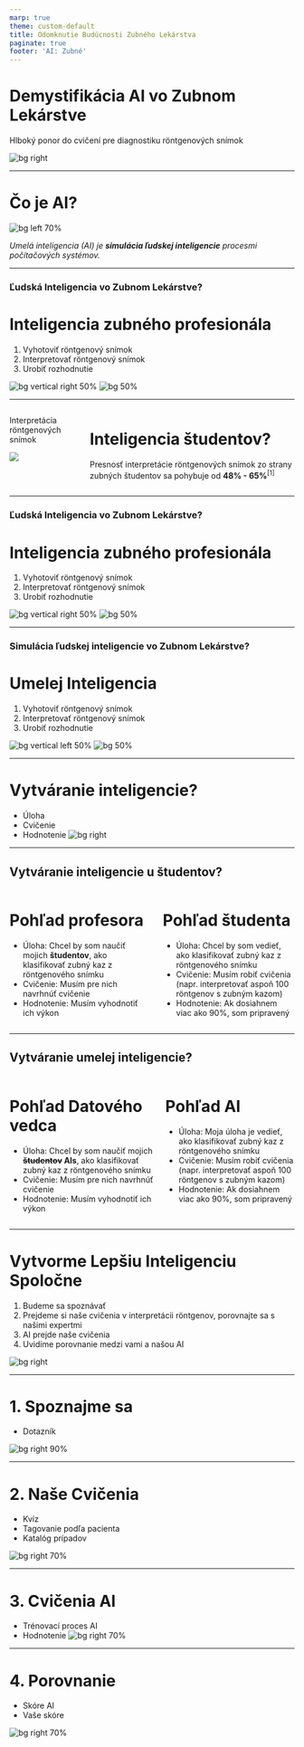 ```yaml
---
marp: true
theme: custom-default
title: Odomknutie Budúcnosti Zubného Lekárstva
paginate: true
footer: 'AI: Zubné'
---
```


<!-- _paginate: skip -->
# Demystifikácia **AI** vo Zubnom Lekárstve 
Hlboký ponor do cvičení pre diagnostiku röntgenových snímok
<!--
- Víta študentov na seminári.
- Stručný prehľad programu. 
-->

![bg right](img/mascot/AID_2.svg)

---

<!-- Porozumenie AI v Diagnostike -->
# Čo je **AI**?

![bg left 70%](img/mascot/AID_1.svg)

*Umelá inteligencia (AI) je **simulácia ľudskej inteligencie** procesmi počítačových systémov.*

---

### **Ľudská Inteligencia** vo Zubnom Lekárstve?
# Inteligencia zubného profesionála
1. Vyhotoviť röntgenový snímok
2. Interpretovať röntgenový snímok
3. Urobiť rozhodnutie

![bg vertical right 50%](img/mascot/AID_5.svg)
![bg 50%](img/mascot/AID_6.svg)


---

<!-- _footer: "1. 2022 Hodnotenie radiografickej interpretačnej zručnosti pregraduálneho študenta stomatológie študujúceho na stomatologickej fakulte v Punjabi, India - Porovnávacia štúdia" -->
<div class="columns">
<div class="aid">

Interpretácia röntgenových snímok
<!-- ![](img/qexample.png) -->
![](img/pdentits-answers-H.png)
</div>
<div>

#
#
#
# Inteligencia študentov?
Presnosť interpretácie röntgenových snímok zo strany zubných študentov sa pohybuje od **48% - 65%**<sup>[1]</sup>

</div>
</div>

---

### **Ľudská Inteligencia** vo Zubnom Lekárstve?
# Inteligencia zubného profesionála
1. Vyhotoviť röntgenový snímok
2. Interpretovať röntgenový snímok
3. Urobiť rozhodnutie

![bg vertical right 50%](img/mascot/AID_5.svg)
![bg 50%](img/mascot/AID_6.svg)

---

### **Simulácia** ľudskej inteligencie vo Zubnom Lekárstve?
# Umelej Inteligencia
1. Vyhotoviť röntgenový snímok
2. Interpretovať röntgenový snímok
3. Urobiť rozhodnutie

![bg vertical left 50%](img/mascot/AID_5.svg)
![bg 50%](img/mascot/AID_6.svg)

---

# Vytváranie inteligencie?
- Úloha
- Cvičenie
- Hodnotenie
![bg right](img/mascot/AID_4.svg)

---

## Vytváranie inteligencie u študentov?

<div class="columns"><div>

# Pohľad profesora
* Úloha: Chcel by som naučiť mojich **študentov**, ako klasifikovať zubný kaz z röntgenového snímku
* Cvičenie: Musím pre nich navrhnúť cvičenie
* Hodnotenie: Musím vyhodnotiť ich výkon

</div><div>

# Pohľad študenta
* Úloha: Chcel by som vedieť, ako klasifikovať zubný kaz z röntgenového snímku
* Cvičenie: Musím robiť cvičenia (napr. interpretovať aspoň 100 röntgenov s zubným kazom)
* Hodnotenie: Ak dosiahnem viac ako 90%, som pripravený

</div></div>

---

## Vytváranie umelej inteligencie?

<div class="columns"><div>

# Pohľad Datového vedca
- Úloha: Chcel by som naučiť mojich **~~študentov~~ AIs**, ako klasifikovať zubný kaz z röntgenového snímku
- Cvičenie: Musím pre nich navrhnúť cvičenie
- Hodnotenie: Musím vyhodnotiť ich výkon

</div><div>

# Pohľad AI
- Úloha: Moja úloha je vedieť, ako klasifikovať zubný kaz z röntgenového snímku
- Cvičenie: Musím robiť cvičenia (napr. interpretovať aspoň 100 röntgenov s zubným kazom)
- Hodnotenie: Ak dosiahnem viac ako 90%, som pripravený

</div></div>

---

<!-- - Title: "Tréning Našej AI: Od Anotácií po Klasifikáciu" -->
# Vytvorme Lepšiu Inteligenciu Spoločne

1) Budeme sa spoznávať
2) Prejdeme si naše cvičenia v interpretácii röntgenov, porovnajte sa s našimi expertmi
3) AI prejde naše cvičenia
4) Uvidíme porovnanie medzi vami a našou AI

![bg right](img/mascot/AID_7.svg)

---

# 1. Spoznajme sa
- Dotazník

![bg right 90%](img/edu_app.png)

---

# 2. Naše Cvičenia
- Kvíz
- Tagovanie podľa pacienta
- Katalóg prípadov

![bg right 70%](img/mascot/AID_14.svg)

---

# 3. Cvičenia AI
- Trénovací proces AI
- Hodnotenie
![bg right 70%](img/mascot/AID_13.svg)

---

# 4. Porovnanie
- Skóre AI
- Vaše skóre

![bg right 70%](img/mascot/AID_9.svg)